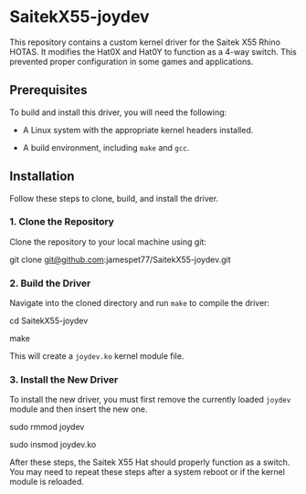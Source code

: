 # SaitekX55-joydev

This repository contains a custom kernel driver for the Saitek X55 Rhino HOTAS. It modifies the Hat0X and Hat0Y to function as a 4-way switch. This prevented proper configuration in some games and applications.

## Prerequisites

To build and install this driver, you will need the following:

* A Linux system with the appropriate kernel headers installed.

* A build environment, including `make` and `gcc`.

## Installation

Follow these steps to clone, build, and install the driver.

### 1. Clone the Repository

Clone the repository to your local machine using git:

git clone git@github.com:jamespet77/SaitekX55-joydev.git

### 2. Build the Driver

Navigate into the cloned directory and run `make` to compile the driver:

cd SaitekX55-joydev

make

This will create a `joydev.ko` kernel module file.

### 3. Install the New Driver

To install the new driver, you must first remove the currently loaded `joydev` module and then insert the new one.

sudo rmmod joydev

sudo insmod joydev.ko

After these steps, the Saitek X55 Hat should properly function as a switch. You may need to repeat these steps after a system reboot or if the kernel module is reloaded.
